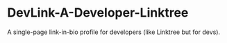 # DevLink-A-Developer-Linktree
A single-page link-in-bio profile for developers (like Linktree but for devs).
